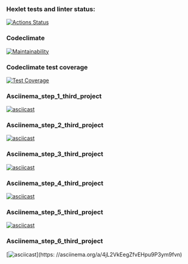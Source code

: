 ### Hexlet tests and linter status:
[![Actions Status](https://github.com/Aannddyy18/python-project-lvl3/workflows/hexlet-check/badge.svg)](https://github.com/Aannddyy18/python-project-lvl3/actions)


### Codeclimate
[![Maintainability](https://api.codeclimate.com/v1/badges/cc1af9eb31ce8246fb1a/maintainability)](https://codeclimate.com/github/Aannddyy18/python-project-lvl3/maintainability)

 
### Codeclimate test coverage
[![Test Coverage](https://api.codeclimate.com/v1/badges/cc1af9eb31ce8246fb1a/test_coverage)](https://codeclimate.com/github/Aannddyy18/python-project-lvl3/test_coverage)


### Asciinema_step_1_third_project
[![asciicast](https://asciinema.org/a/SKJmcymoE71J7RNhRa3UAYIid.png)](https://asciinema.org/a/SKJmcymoE71J7RNhRa3UAYIid)


### Asciinema_step_2_third_project
[![asciicast](https://asciinema.org/a/CVqyVqjgEi530sjKd6XNLbpgq.png)](https://asciinema.org/a/CVqyVqjgEi530sjKd6XNLbpgq)


### Asciinema_step_3_third_project
[![asciicast](https://asciinema.org/a/0c2imF7YIP7c6fXwKr9Y7AIKW.png)](https://asciinema.org/a/0c2imF7YIP7c6fXwKr9Y7AIKW)


### Asciinema_step_4_third_project
[![asciicast](https://asciinema.org/a/qUxniUx7RdYx7Ht5ljxSyqcNz.png)](https://asciinema.org/a/qUxniUx7RdYx7Ht5ljxSyqcNz)


### Asciinema_step_5_third_project
[![asciicast](https://asciinema.org/a/q89qX8FNj40V8v4UzgybYLwER.png)](https://asciinema.org/a/q89qX8FNj40V8v4UzgybYLwER)


### Asciinema_step_6_third_project
[![asciicast](https://asciinema.org/a/4jL2VkEegZfvEHpu9P3ym9fvn.png)](https:    //asciinema.org/a/4jL2VkEegZfvEHpu9P3ym9fvn)
